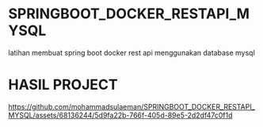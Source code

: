 # SPRINGBOOT_DOCKER_RESTAPI_MYSQL
latihan membuat spring boot docker rest api menggunakan database mysql
# HASIL PROJECT 
https://github.com/mohammadsulaeman/SPRINGBOOT_DOCKER_RESTAPI_MYSQL/assets/68136244/5d9fa22b-766f-405d-89e5-2d2df47c0f1d

